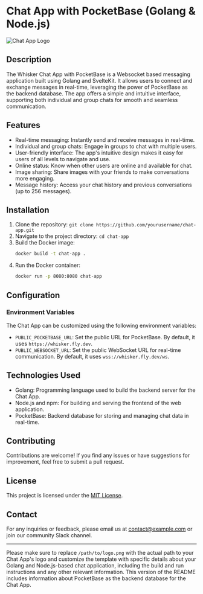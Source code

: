 # Chat App with PocketBase (Golang & Node.js)

![Chat App Logo](/path/to/logo.png)

## Description

The Whisker Chat App with PocketBase is a Websocket based messaging application built using Golang and SvelteKit. It allows users to connect and exchange messages in real-time, leveraging the power of PocketBase as the backend database. The app offers a simple and intuitive interface, supporting both individual and group chats for smooth and seamless communication.

## Features

- Real-time messaging: Instantly send and receive messages in real-time.
- Individual and group chats: Engage in groups to chat with multiple users.
- User-friendly interface: The app's intuitive design makes it easy for users of all levels to navigate and use.
- Online status: Know when other users are online and available for chat.
- Image sharing: Share images with your friends to make conversations more engaging.
- Message history: Access your chat history and previous conversations (up to 256 messages).

## Installation

1. Clone the repository: `git clone https://github.com/yourusername/chat-app.git`
2. Navigate to the project directory: `cd chat-app`
3. Build the Docker image:
   ```bash
   docker build -t chat-app .
   ```
4. Run the Docker container:
   ```bash
   docker run -p 8080:8080 chat-app
   ```

## Configuration

### Environment Variables

The Chat App can be customized using the following environment variables:

- `PUBLIC_POCKETBASE_URL`: Set the public URL for PocketBase. By default, it uses `https://whisker.fly.dev`.
- `PUBLIC_WEBSOCKET_URL`: Set the public WebSocket URL for real-time communication. By default, it uses `wss://whisker.fly.dev/ws`.

## Technologies Used

- Golang: Programming language used to build the backend server for the Chat App.
- Node.js and npm: For building and serving the frontend of the web application.
- PocketBase: Backend database for storing and managing chat data in real-time.

## Contributing

Contributions are welcome! If you find any issues or have suggestions for improvement, feel free to submit a pull request.

## License

This project is licensed under the [MIT License](LICENSE).

## Contact

For any inquiries or feedback, please email us at [contact@example.com](mailto:contact@example.com) or join our community Slack channel.

---

Please make sure to replace `/path/to/logo.png` with the actual path to your Chat App's logo and customize the template with specific details about your Golang and Node.js-based chat application, including the build and run instructions and any other relevant information. This version of the README includes information about PocketBase as the backend database for the Chat App.
